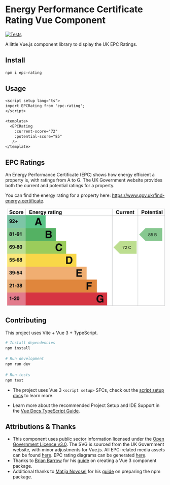 # Energy Performance Certificate Rating Vue Component

[![Tests](https://github.com/gemmadlou/vue-epc-component/actions/workflows/test.yml/badge.svg)](https://github.com/gemmadlou/vue-epc-component/actions/workflows/test.yml)

A little Vue.js component library to display the UK EPC Ratings.

## Install

```bash
npm i epc-rating
```

## Usage

```vue
<script setup lang="ts">
import EPCRating from 'epc-rating';
</script>

<template>
  <EPCRating 
    :current-score="72" 
    :potential-score="85" 
   />
</template>
```

## EPC Ratings

An Energy Performance Certificate (EPC) shows how energy efficient a property is, with ratings from A to G. The UK Government website provides both the current and potential ratings for a property.

You can find the energy rating for a property here: https://www.gov.uk/find-energy-certificate.

![energy-performance-rating](./src/assets/epc-example.png)

## Contributing

This project uses Vite + Vue 3 + TypeScript.

```bash
# Install dependencies
npm install

# Run development
npm run dev

# Run tests
npm test
```


- The project uses Vue 3 `<script setup>` SFCs, check out the [script setup docs](https://v3.vuejs.org/api/sfc-script-setup.html#sfc-script-setup) to learn more.

- Learn more about the recommended Project Setup and IDE Support in the [Vue Docs TypeScript Guide](https://vuejs.org/guide/typescript/overview.html#project-setup).

## Attributions & Thanks

- This component uses public sector information licensed under the [Open Government Licence v3.0](https://www.nationalarchives.gov.uk/doc/open-government-licence/version/3/). The SVG is sourced from the UK Government website, with minor adjustments for Vue.js. All EPC-related media assets can be found [here](https://assets.publishing.service.gov.uk/media/5a748d20ed915d0e8bf19346/1790388.pdf). EPC rating diagrams can be generated [here](https://find-energy-certificate.service.gov.uk).
- Thanks to [Brian Barrow](https://x.com/the_brianb) for his [guide](https://www.freecodecamp.org/news/how-to-create-and-publish-a-vue-component-library-update/) on creating a Vue 3 component package.
- Additional thanks to [Matija Novosel](https://www.linkedin.com/in/matijanovosel/) for his [guide](https://www.matijanovosel.com/blog/making-and-publishing-components-with-vue-3-and-vite) on preparing the npm package.
